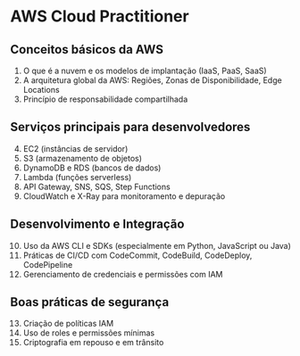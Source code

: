 # AWS Cloud Practitioner

## Conceitos básicos da AWS

1. O que é a nuvem e os modelos de implantação (IaaS, PaaS, SaaS)
2. A arquitetura global da AWS: Regiões, Zonas de Disponibilidade, Edge Locations
3. Princípio de responsabilidade compartilhada

## Serviços principais para desenvolvedores

4. EC2 (instâncias de servidor)
5. S3 (armazenamento de objetos)
6. DynamoDB e RDS (bancos de dados)
7. Lambda (funções serverless)
8. API Gateway, SNS, SQS, Step Functions
9. CloudWatch e X-Ray para monitoramento e depuração

## Desenvolvimento e Integração

10. Uso da AWS CLI e SDKs (especialmente em Python, JavaScript ou Java)
11. Práticas de CI/CD com CodeCommit, CodeBuild, CodeDeploy, CodePipeline
12. Gerenciamento de credenciais e permissões com IAM

## Boas práticas de segurança

13. Criação de políticas IAM
14. Uso de roles e permissões mínimas
15. Criptografia em repouso e em trânsito
